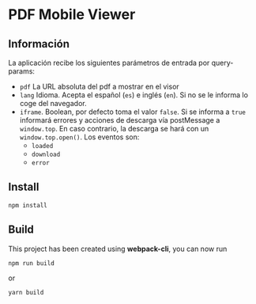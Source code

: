 # PDF Mobile Viewer

## Información

La aplicación recibe los siguientes parámetros de entrada por query-params:
* `pdf` La URL absoluta del pdf a mostrar en el visor
* `lang` Idioma. Acepta el español (`es`) e inglés (`en`). Si no se le informa lo coge del navegador.
* `iframe`. Boolean, por defecto toma el valor `false`. Si se informa a `true` informará errores y acciones de descarga vía postMessage a `window.top`. En caso contrario, la descarga se hará con un `window.top.open()`. Los eventos son:
    * `loaded`
    * `download`
    * `error`

## Install

```
npm install
```

## Build

This project has been created using **webpack-cli**, you can now run

```
npm run build
```

or

```
yarn build
```




